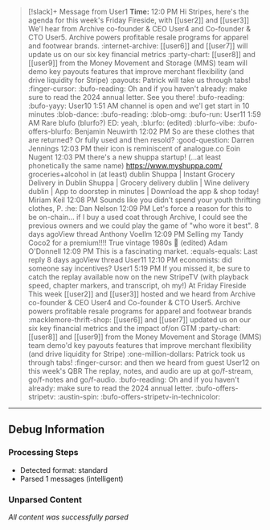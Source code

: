 > [!slack]+ Message from User1
> **Time:** 
> 12:0 PM Hi Stripes, here's the agenda for this week's Friday Fireside, with [[user2]] and [[user3]] We'l hear from Archive co-founder & CEO User4 and Co-founder & CTO User5. Archive powers profitable resale programs for apparel and footwear brands. :internet-archive: [[user6]] and [[user7]] will update us on our six key financial metrics :party-chart: [[user8]] and [[user9]] from the Money Movement and Storage (MMS) team will demo key payouts features that improve merchant flexibility (and drive liquidity for Stripe) :payouts: Patrick will take us through tabs! :finger-cursor: :bufo-reading: Oh and if you haven't already: make sure to read the 2024 annual letter. See you there! :bufo-reading: :bufo-yayy: User10 1:51 AM channel is open and we'l get start in 10 minutes :blob-dance: :bufo-reading: :blob-omg: :bufo-run: User11 1:59 AM Rare blufo (blurfo?) ED: yeah, :blurfo: (edited) :blurfo-vibe: :bufo-offers-blurfo: Benjamin Neuwirth 12:02 PM So are these clothes that are returned? Or fully used and then resold? :good-question: Darren Jennings 12:03 PM their icon is reminiscent of analogue.co Eoin Nugent 12:03 PM there's a new shuppa startup! (…at least phonetically the same name) https://www.myshuppa.com/ groceries+alcohol in (at least) dublin Shuppa | Instant Grocery Delivery in Dublin Shuppa | Grocery delivery dublin | Wine delivery dublin | App to doorstep in minutes | Download the app & shop today! Miriam Keil 12:08 PM Sounds like you didn't spend your youth thrifting clothes, P. :he: Dan Nelson 12:09 PM Let's force a reason for this to be on-chain... if I buy a used coat through Archive, I could see the previous owners and we could play the game of "who wore it best". 8 days agoView thread Anthony Voellm 12:09 PM Selling my Tandy Coco2 for a premium!!!! True vintage 1980s 🙂 (edited) Adam O'Donnell 12:09 PM This is a fascinating market. :equals-equals: Last reply 8 days agoView thread User11 12:10 PM economists: did someone say incentives? User1 5:19 PM If you missed it, be sure to catch the replay available now on the new StripeTV (with playback speed, chapter markers, and transcript, oh my!) At Friday Fireside This week [[user2]] and [[user3]] hosted and we heard from Archive co-founder & CEO User4 and Co-founder & CTO User5. Archive powers profitable resale programs for apparel and footwear brands :macklemore-thrift-shop: [[user6]] and [[user7]] updated us on our six key financial metrics and the impact of/on GTM :party-chart: [[user8]] and [[user9]] from the Money Movement and Storage (MMS) team demo'd key payouts features that improve merchant flexibility (and drive liquidity for Stripe) :one-million-dollars: Patrick took us through tabs! :finger-cursor: and then we heard from guest User12 on this week's QBR The replay, notes, and audio are up at go/f-stream, go/f-notes and go/f-audio. :bufo-reading: Oh and if you haven't already: make sure to read the 2024 annual letter. :bufo-offers-stripetv: :austin-spin: :bufo-offers-stripetv-in-technicolor:

---

## Debug Information

### Processing Steps
- Detected format: standard
- Parsed 1 messages (intelligent)

### Unparsed Content

*All content was successfully parsed*